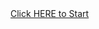 <!DOCTYPE HTML>
<html lang="en">
  <head>
    <title>start maze</title>
  </head>
  <body>
    <a href="/maze/c1n.html">Click HERE to Start</a>
  </body>
</html>
